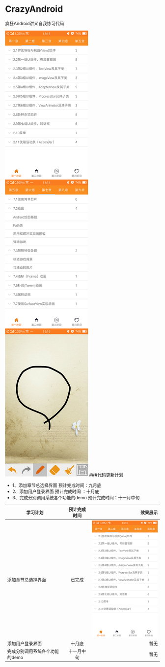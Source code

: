 # CrazyAndroid
疯狂Android讲义自我练习代码</br>

![实例1](https://github.com/coding404/CrazyAndroid/blob/master/preview/Screenshot_2017-04-24-13-16-25-90.png "这是第一个示例图片")
![实例2](https://github.com/coding404/CrazyAndroid/blob/master/preview/Screenshot_2017-04-24-13-16-38-47.png "这是第二个示例图片")
![实例3](https://github.com/coding404/CrazyAndroid/blob/master/preview/Screenshot_2017-04-24-13-16-46-59.png "这是第三个示例图片")
###代码更新计划
* 1、添加章节总选择界面 
预计完成时间：九月底
* 2、添加用户登录界面 
预计完成时间 ：十月底
* 3、完成分别调用系统各个功能的demo 
预计完成时间：十一月中旬

|       学习计划      |    预计完成时间   |     效果展示     |
| ------------------- |:-----------------:| ----------------:|
| 添加章节总选择界面 | 已完成| ![实例1](https://github.com/coding404/CrazyAndroid/blob/master/preview/Screenshot_2017-04-24-13-16-25-90.png "这是第一个示例图片") |
| 添加用户登录界面 | 十月底 | 暂无 |
| 完成分别调用系统各个功能的demo | 十一月中旬 | 暂无 |
